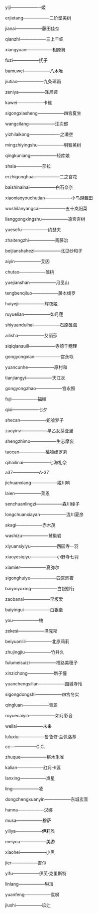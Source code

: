 yiji——————一姬

erjietang——————二阶堂美树

jianai——————藤田佳奈

qianzhi——————三上千织

xiangyuan——————相原舞

fuzi——————抚子

bamuwei——————八木唯

jiutiao——————九条璃雨

zeniya——————泽尼娅

kawei——————卡维

sigongxiasheng——————四宫夏生

wangcilang——————汪次郎

yizhilaikong——————一之濑空

mingzhiyingshu——————明智英树

qingkuniang——————轻库娘

shala——————莎拉

erzhigonghua——————二之宫花

baishinainai——————白石奈奈

xiaoniaoyouchutian——————小鸟游雏田

wushilanyangcai——————五十岚阳菜

lianggongxingshu——————凉宫杏树

yuesefu——————约瑟夫

zhaitengzhi——————斋藤治

beijianshahezi——————北见纱和子

aiyin——————艾因

chutao——————雏桃

yuejianshan——————月见山

tengbenqiluo——————藤本绮罗

huiyeji——————辉夜姬

ruyuelian——————如月莲

shiyuanduihai——————石原碓海

ailisha——————艾丽莎

siqiqiansuili——————寺崎千穗理

gongyongxiao——————宫永咲

yuancunhe——————原村和

tianjiangyi——————天江衣

gongyongzhao——————宫永照

fuji——————福姬

qixi——————七夕

shecan——————蛇喰梦子

zaoyinv——————早乙女芽亚里

shengzhimo——————生志摩妄

taocan——————桃喰绮罗莉

qihailinai——————七海礼奈

a37——————A-37

jichuanxiang——————姬川响

laien——————莱恩

senchuanlingzi——————森川绫子

longchuanxiayan——————泷川夏彦

akagi——————赤木茂

washizu——————鹫巢岩

xiyuansiyiyu——————西园寺一羽

xiaoyesiqiyu——————小野寺七羽

xiamier——————夏弥尔

sigonghuiye——————四宫辉夜

baiyinyuxing——————白银御行

zaobanai——————早坂爱

baiyingui——————白银圭

you——————柚

zekesi——————泽克斯

beiyuanlili——————北原莉莉

zhujingjiu——————竹井久

fulumeisuizi——————福路美穗子

xinzichong——————新子憧

yuanchengsilian——————园城寺怜

sigongdongshi——————四宫冬实

qingluan——————青鸾

ruyuecaiyin——————如月彩音

weilai——————未来

luluxiu——————鲁鲁修·兰佩洛基

cc——————C.C.

zhuque——————枢木朱雀

kalian——————红月卡莲

lanxing——————岚星

ling——————凌

dongchengxuanyin——————东城玄音

hanna——————汉娜

musa——————穆萨

yiliya——————伊莉雅

meiyou——————美游

xiaohei——————小黑

jier——————吉尔

yifu——————伊芙·克里斯特

linlang——————琳琅

yuanfeng——————袁枫

jiushi——————玖辻
